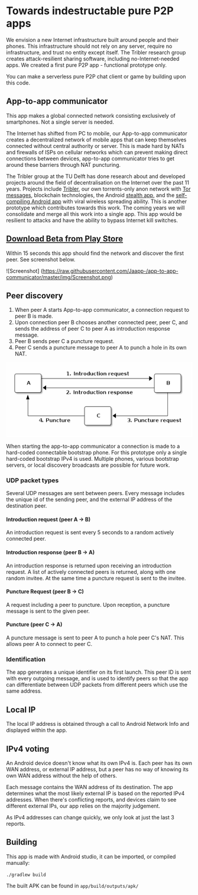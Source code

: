 # Towards indestructable pure P2P apps

We envision a new Internet infrastructure built around people and their phones. This infrastructure should not rely on any server, require no infrastructure, and trust no entity except itself. The Tribler research group creates attack-resilient sharing software, including no-Internet-needed apps. We created a first pure P2P app - functional prototype only. 

You can make a serverless pure P2P chat client or game by building upon this code.

## App-to-app communicator

This app makes a global connected network consisting exclusively of smartphones. Not a single server is needed.

The Internet has shifted from PC to mobile, our App-to-app communicator creates a decentralized network of mobile apps that can keep themselves connected without central authority or server. This is made hard by NATs and firewalls of ISPs on cellular networks which can prevent making direct connections between devices, app-to-app communicator tries to get around these barriers through NAT puncturing.

The Tribler group at the TU Delft has done research about and developed projects around the field of decentralisation on the Internet over the past 11 years. Projects include [Tribler](https://tribler.org/), our own torrents-only anon network with [Tor messages](https://github.com/Tribler/tribler/wiki/Anonymous-Downloading-and-Streaming-specifications), blockchain technologies, the Android [stealth app](https://github.com/droidstealth/droid-stealth), and the [self-compiling Android app](https://github.com/Tribler/self-compile-Android) with viral wireless spreading ability. This is another prototype which contributes towards this work. The coming years we will consolidate and merge all this work into a single app. This app would be resilient to attacks and have the ability to bypass Internet kill switches.

## [**Download Beta from Play Store**](https://play.google.com/apps/testing/org.tribler.app_to_appcommunicator)

Within 15 seconds this app should find the network and discover the first peer. See screenshot below.

![Screenshot] (https://raw.githubusercontent.com/Jaapp-/app-to-app-communicator/master/img/Screenshot.png)

## Peer discovery
1. When peer A starts App-to-app communicator, a connection request to peer B is made.
2. Upon connection peer B chooses another connected peer, peer C, and sends the address of peer C to peer A as introduction response message.
3. Peer B sends peer C a puncture request.
4. Peer C sends a puncture message to peer A to punch a hole in its own NAT.

![Peer walking](https://github.com/Jaapp-/app-to-app-communicator/blob/master/img/walk.png)

When starting the app-to-app communicator a connection is made to a hard-coded connectable bootstrap phone.
For this prototype only a single hard-coded bootstrap IPv4 is used. Multiple phones, various bootstrap servers, or local discovery broadcasts are possible for future work. 

### UDP packet types
Several UDP messages are sent between peers. Every message includes the unique id of the sending peer, and the external IP address of the destination peer.

#### Introduction request (peer A -> B)
An introduction request is sent every 5 seconds to a random actively connected peer.

#### Introduction response (peer B -> A)
An introduction response is returned upon receiving an introduction request. A list of actively connected peers is returned, along with one random invitee. At the same time a puncture request is sent to the invitee.

#### Puncture Request (peer B -> C)
A request including a peer to puncture. Upon reception, a puncture message is sent to the given peer.

#### Puncture (peer C -> A)
A puncture message is sent to peer A to punch a hole peer C's NAT. This allows peer A to connect to peer C.

### Identification
The app generates a unique identifier on its first launch. This peer ID is sent with every outgoing message, and is used to identify peers so that the app can differentiate between UDP packets from different peers which use the same address.

## Local IP
The local IP address is obtained through a call to Android Network Info and displayed within the app.

## IPv4 voting
An Android device doesn't know what its own IPv4 is.
Each peer has its own WAN address, or external IP address, but a peer has no way of knowing its own WAN address without the help of others. 

Each message contains the WAN address of its destination. The app determines what the most likely external IP is based on the reported IPv4 addresses. When there's conflicting reports, and devices claim to see different external IPs, our app relies on the majority judgement.

As IPv4 addresses can change quickly, we only look at just the last 3 reports.


## Building
This app is made with Android studio, it can be imported, or compiled manually:

<code>./gradlew build</code>

The built APK can be found in <code>app/build/outputs/apk/</code>
